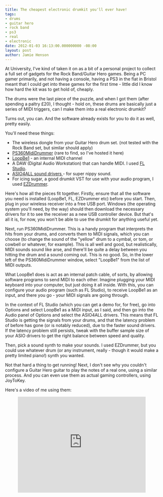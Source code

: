 ```yaml
---
title: The cheapest electronic drumkit you'll ever have!
tags:
- drums
- guitar hero
- rock band
- ps3
- real
- electronic
date: 2012-01-03 16:13:00.000000000 -08:00
layout: post
author: Jamie Henson
---
```


At University, I've kind of taken it on as a bit of a personal project to collect a full set of gadgets for the Rock Band/Guitar Hero games. Being a PC gamer primarily, and not having a console, having a PS3 in the flat in Bristol meant that I could get into these games for the first time - little did I know how hard the kit was to get hold of, cheaply.

The drums were the last piece of the puzzle, and when I got them (after spending a paltry £20), I thought - hold on, these drums are basically just a series of MIDI triggers, can I make them into a real electronic drumkit?

Turns out, you can. And the software already exists for you to do it as well, pretty easily.

<!-- more -->

You'll need these things:

*   The wireless dongle from your Guitar Hero drum set. (not tested with the Rock Band set, but similar should apply)
*   [PS360MidiDrummer](http://jh47.com/files/PS360MidiDrummerv0.031BinOnly.zip) (rare to find, so I've hosted it here)
*   [LoopBe1](http://nerds.de/en/loopbe1.html) - an internal MIDI channel
*   A DAW (Digital Audio Workstation) that can handle MIDI. I used [FL Studio](http://flstudio.image-line.com/).
*   [ASIO4ALL sound drivers ](http://www.asio4all.com/)- for super nippy sound.
*   For icing sugar, a good drumkit VST for use with your audio program, I used [EZDrummer](http://www.toontrack.com/products.asp?item=7).
<div>Here's how all the pieces fit together. Firstly, ensure that all the software you need is installed (LoopBe1, FL, EZDrummer etc) before you start. Then, plug in your wireless receiver into a free USB port. Windows (the operating system you'll need, by the way) should then download the necessary drivers for it to see the receiver as a new USB controller device. But that's all it is, for now, you won't be able to use the drumkit for anything useful yet.</div>
<div></div>
<div>

Next, run PS360MidiDrummer. This is a handy program that interprets the hits from your drums, and converts them to MIDI signals, which you can choose (to change the sound of the "yellow" drum to a cymbal, or tom, or cowbell or whatever, for example). This is all well and good, but realistically, MIDI sounds sound like arse, and there'll be quite a delay between you hitting the drum and a sound coming out. This is no good. So, in the lower left of the PS360MidiDrummer window, select "LoopBe1" from the list of MIDI outputs.

</div>
<div></div>
<div>

What LoopBe1 does is act as an internal patch cable, of sorts, by allowing software programs to send MIDI to each other. Imagine plugging your MIDI keyboard into your computer, but just doing it all inside. With this, you can configure your audio program (such as FL Studio), to receive LoopBe1 as an input, and there you go - your MIDI signals are going through.

</div>
<div></div>
<div>

In the context of FL Studio (which you can get a demo for, for free), go into Options and select LoopBe1 as a MIDI input, as I said, and then go into the Audio panel of Options and select the ASIO4ALL drivers. This means that FL Studio is getting the signals from your drums, and that the latency problem of before has gone (or is notably reduced), due to the faster sound drivers. If the latency problem still persists, tweak with the buffer sample size of your ASIO drivers to get the right balance between speed and quality.

</div>
<div></div>
<div>

Then, pick a sound synth to make your sounds. I used EZDrummer, but you could use whatever drum (or any instrument, really - though it would make a pretty limited piano!) synth you wanted.

</div>
Not that hard a thing to get running! Next, I don't see why you couldn't configure a Guitar Hero guitar to play the notes of a real one, using a similar process. And you can even use them as actual gaming controllers, using JoyToKey.

Here's a video of me using them:

<center><iframe src="http://www.youtube.com/embed/puV48lPni60" frameborder="0" width="420" height="315"></iframe></center>
